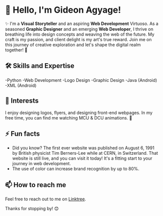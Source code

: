 # 👋 Hello, I'm Gideon Agyage!

✨ I'm a **Visual Storyteller** and an aspiring **Web Development** Virtuoso. As a seasoned **Graphic Designer** and an emerging **Web Developer**, I thrive on breathing life into design concepts and weaving the web of the future. My craft is my passion, and client delight is my art's true reward. Join me on this journey of creative exploration and let's shape the digital realm together! 🎨

## 🛠 Skills and Expertise
-Python -Web Development -Logo Design -Graphic Design -Java (Android) -XML (Android)

## 🎈 Interests
I enjoy designing logos, flyers, and designing front-end webpages.
In my free time, you can find me watching MCU & DCU animations. 🎥

## ⚡ Fun facts
- Did you know? The first ever website was published on August 6, 1991 by British physicist Tim Berners-Lee while at CERN, in Switzerland. That website is still live, and you can visit it today! It's a fitting start to your journey in web development.
- The use of color can increase brand recognition by up to 80%.

## 📫 How to reach me
Feel free to reach out to me on [Linktree](https://linktr.ee/gideonagyage).

Thanks for stopping by! 😊
